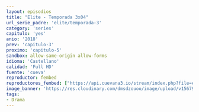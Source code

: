 ```yaml
---
layout: episodios
title: "Elite - Temporada 3x04"
url_serie_padre: 'elite/temporada-3'
category: 'series'
capitulo: 'yes'
anio: '2018'
prev: 'capitulo-3'
proximo: 'capitulo-5'
sandbox: allow-same-origin allow-forms
idioma: 'Castellano'
calidad: 'Full HD'
fuente: 'cueva'
reproductor: fembed
reproductores_fembed: ["https://api.cuevana3.io/stream/index.php?file=ek5lbm9xYWNrS0xYMTZLa2xNbkdvY3ZTb3BtZng4TGp6ZFpobGFMUGtOelcwcUZmbWRIVzRkakVuS0JnbEplcG1KUnNZSlRTMGViVTBxZGdsdEhPb3RHYWFLdDN2TmlrenBxc1lLRFNsWmJheEorYmw5R2wyTmZIbUd4a2w1bW5tSk5sWldxWW9PUFQxcWVScDl2UjJLSFdtS1NjeHc9PQ","Castellano","https://digiload.co/e/M7zxSwPs83","Castellano","https://feurl.com/v/kg8e5b38em70lj3","Castellano","https://gdriveplayer.me/embed2.php?link=eZ8OReOfkvCaURc7xcExkgmTOdzIFVHPKLNIbx9zkMJMyHIkLcusj7s5MjAn%252BWY9tcsnX2qovo%252FmyUWEFbMBWyaFwmqg51MAsmQEu2RErG5DTeQ9RG52AkiYGJ0Mmw96tWCg7wCncX9XgCLNKCXbBOKOufUBjYZ%252FGJ3HIs%252F75Vc06%252BHtBN0C0O3B7p%252FC7rkTv7gSZj4bIVisYq3ECFlZO3","Castellano","https://feurl.com/v/8p314c8r0lk5ekl","Castellano"]
image_banner: 'https://res.cloudinary.com/dmsdzouoo/image/upload/v1567919047/Elite-temporada-2-castellano-online-min_a2xd2n.jpg'
tags:
- Drama
---
```













